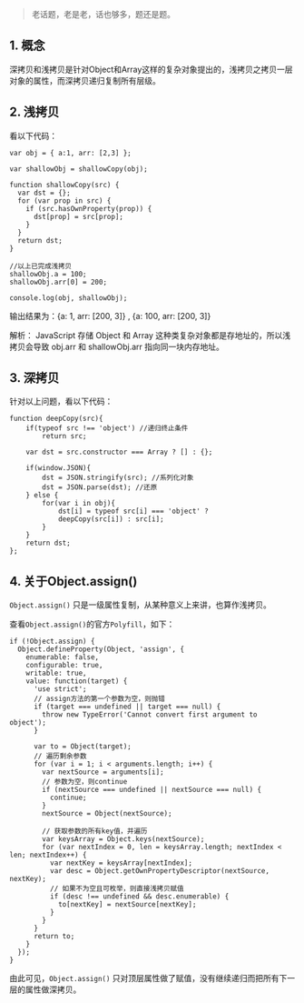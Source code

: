 > 老话题，老是老，话也够多，题还是题。

## 1. 概念

深拷贝和浅拷贝是针对Object和Array这样的复杂对象提出的，浅拷贝之拷贝一层对象的属性，而深拷贝递归复制所有层级。



## 2. 浅拷贝

看以下代码：

```
var obj = { a:1, arr: [2,3] };

var shallowObj = shallowCopy(obj);

function shallowCopy(src) {
  var dst = {};
  for (var prop in src) {
    if (src.hasOwnProperty(prop)) {
      dst[prop] = src[prop];
    }
  }
  return dst;
}

//以上已完成浅拷贝
shallowObj.a = 100;
shallowObj.arr[0] = 200;

console.log(obj, shallowObj);

```

输出结果为：{a: 1, arr: [200, 3]} , {a: 100, arr: [200, 3]}

解析： JavaScript 存储 Object 和 Array 这种类复杂对象都是存地址的，所以浅拷贝会导致 obj.arr 和 shallowObj.arr 指向同一块内存地址。



## 3. 深拷贝

针对以上问题，看以下代码：

```
function deepCopy(src){
    if(typeof src !== 'object') //递归终止条件
    	return src;
    	
    var dst = src.constructor === Array ? [] : {};
    	
    if(window.JSON){ 
        dst = JSON.stringify(src); //系列化对象
        dst = JSON.parse(dst); //还原
    } else { 
        for(var i in obj){
            dst[i] = typeof src[i] === 'object' ? 
            deepCopy(src[i]) : src[i]; 
        }
    }
    return dst;
};

```



## 4. 关于Object.assign()

`Object.assign()` 只是一级属性复制，从某种意义上来讲，也算作浅拷贝。

查看`Object.assign()`的官方`Polyfill`，如下：

```
if (!Object.assign) {
  Object.defineProperty(Object, 'assign', {
    enumerable: false,
    configurable: true,
    writable: true,
    value: function(target) {
      'use strict';
      // assign方法的第一个参数为空，则抛错
      if (target === undefined || target === null) {
        throw new TypeError('Cannot convert first argument to object');
      }

      var to = Object(target);
      // 遍历剩余参数
      for (var i = 1; i < arguments.length; i++) {
        var nextSource = arguments[i];
        // 参数为空，则continue
        if (nextSource === undefined || nextSource === null) {
          continue;
        }
        nextSource = Object(nextSource);

        // 获取参数的所有key值，并遍历
        var keysArray = Object.keys(nextSource);
        for (var nextIndex = 0, len = keysArray.length; nextIndex < len; nextIndex++) {
          var nextKey = keysArray[nextIndex];
          var desc = Object.getOwnPropertyDescriptor(nextSource, nextKey);
          // 如果不为空且可枚举，则直接浅拷贝赋值
          if (desc !== undefined && desc.enumerable) {
            to[nextKey] = nextSource[nextKey];
          }
        }
      }
      return to;
    }
  });
}
```

由此可见，`Object.assign()` 只对顶层属性做了赋值，没有继续递归而把所有下一层的属性做深拷贝。